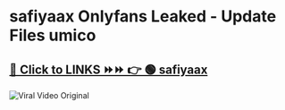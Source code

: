 
 # safiyaax Onlyfans Leaked - Update Files umico

## <h2><a href="https://clipsfans.com/safiyaax&ref=git">🔗 Click to LINKS ⏩⏩ 👉 🟢 safiyaax </a></h2>

<a href="https://clipsfans.com/safiyaax&ref=git" rel="nofollow" data-target="animated-image.originalLink"><img src="https://i.ibb.co.com/xMMVF88/686577567.gif" alt="Viral Video Original" style="max-width: 100%; display: inline-block;" data-target="animated-image.originalImage"></a>

